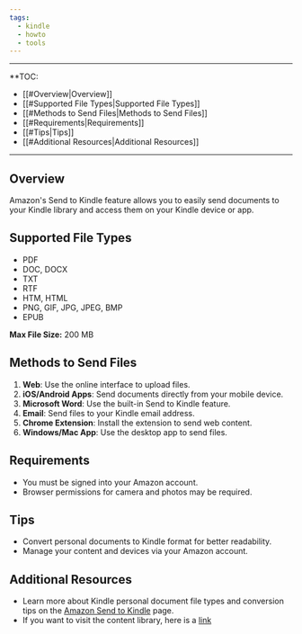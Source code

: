 ```yaml
---
tags:
  - kindle
  - howto
  - tools
---
```

---
**TOC:
- [[#Overview|Overview]]
- [[#Supported File Types|Supported File Types]]
- [[#Methods to Send Files|Methods to Send Files]]
- [[#Requirements|Requirements]]
- [[#Tips|Tips]]
- [[#Additional Resources|Additional Resources]]
---
## Overview

Amazon's Send to Kindle feature allows you to easily send documents to your Kindle library and access them on your Kindle device or app.

## Supported File Types

- PDF
- DOC, DOCX
- TXT
- RTF
- HTM, HTML
- PNG, GIF, JPG, JPEG, BMP
- EPUB

**Max File Size:** 200 MB

## Methods to Send Files

1. **Web**: Use the online interface to upload files.
2. **iOS/Android Apps**: Send documents directly from your mobile device.
3. **Microsoft Word**: Use the built-in Send to Kindle feature.
4. **Email**: Send files to your Kindle email address.
5. **Chrome Extension**: Install the extension to send web content.
6. **Windows/Mac App**: Use the desktop app to send files.

## Requirements

- You must be signed into your Amazon account.
- Browser permissions for camera and photos may be required.

## Tips

- Convert personal documents to Kindle format for better readability.
- Manage your content and devices via your Amazon account.

## Additional Resources

- Learn more about Kindle personal document file types and conversion tips on the [Amazon Send to Kindle](https://www.amazon.com/sendtokindle) page.
- If you want to visit the content library, here is a [link](https://www.amazon.com/hz/mycd/digital-console/contentlist/allcontent/dateDsc)